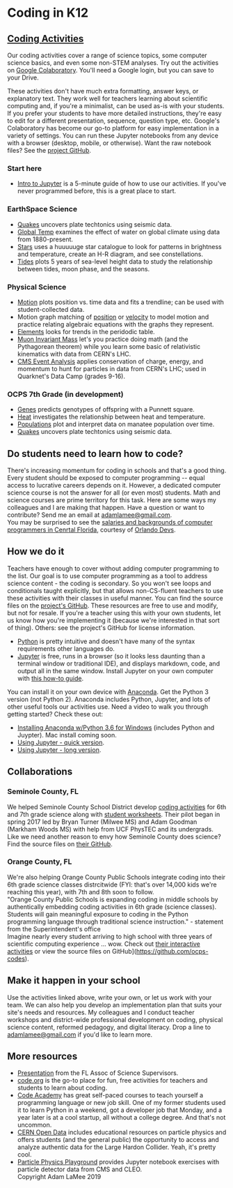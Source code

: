 # Coding in K12  

## [Coding Activities](https://colab.research.google.com/github/adamlamee/CODINGinK12-notebooksG/blob/master/index.ipynb)  
Our coding activities cover a range of science topics, some computer science basics, and even some non-STEM analyses. Try out the activities on [Google Colaboratory](https://colab.research.google.com/github/adamlamee/CODINGinK12-notebooksG/blob/master/index.ipynb). You'll need a Google login, but you can save to your Drive.  

These activities don't have much extra formatting, answer keys, or explanatory text. They work well for teachers learning about scientific computing and, if you're a minimalist, can be used as-is with your students. If you prefer your students to have more detailed instructions, they're easy to edit for a different presentation, sequence, question type, etc. Google's Colaboratory has become our go-to platform for easy implementation in a variety of settings. You can run these Jupyter notebooks from any device with a browser (desktop, mobile, or otherwise). Want the raw notebook files? See the [project GitHub](https://github.com/adamlamee/CODINGinK12). 

### Start here
- [Intro to Jupyter](https://colab.research.google.com/github/adamlamee/CODINGinK12/notebooks/blob/master/Intro_to_Jupyter.ipynb) is a 5-minute guide of how to use our activities. If you've never programmed before, this is a great place to start.

### EarthSpace Science
- [Quakes](https://colab.research.google.com/github/adamlamee/CODINGinK12/notebooks/blob/master/quakes.ipynb) uncovers plate techtonics using seismic data.
- [Global Temp](https://colab.research.google.com/github/adamlamee/CODINGinK12/notebooks/blob/master/global-temp.ipynb) examines the effect of water on global climate using data from 1880-present.
- [Stars](https://colab.research.google.com/github/adamlamee/CODINGinK12/notebooks/blob/master/stars.ipynb) uses a huuuuuge star catalogue to look for patterns in brightness and temperature, create an H-R diagram, and see constellations.
- [Tides](https://colab.research.google.com/github/adamlamee/CODINGinK12/notebooks/blob/master/tides.ipynb) plots 5 years of sea-level height data to study the relationship between tides, moon phase, and the seasons.

### Physical Science
- [Motion](https://colab.research.google.com/github/adamlamee/CODINGinK12/notebooks/blob/master/motion.ipynb) plots position vs. time data and fits a trendline; can be used with student-collected data.
- Motion graph matching of [position](https://colab.research.google.com/github/adamlamee/CODINGinK12/notebooks/blob/master/matching-position-graphs.ipynb) or [velocity](https://colab.research.google.com/github/adamlamee/CODINGinK12/notebooks/blob/master/matching-velocity-graphs.ipynb) to model motion and practice relating algebraic equations with the graphs they represent.
- [Elements](https://colab.research.google.com/github/adamlamee/CODINGinK12/notebooks/blob/master/elements.ipynb) looks for trends in the peridodic table.
- [Muon Invariant Mass](https://colab.research.google.com/github/adamlamee/CODINGinK12/notebooks/blob/master/invariant_mass.ipynb) let's you practice doing math (and the Pythagorean theorem) while you learn some basic of relativistic kinematics with data from CERN's LHC.
- [CMS Event Analysis](https://colab.research.google.com/github/adamlamee/CODINGinK12/notebooks/blob/master/leptonic_decays.ipynb) applies conservation of charge, energy, and momentum to hunt for particles in data from CERN's LHC; used in Quarknet's Data Camp (grades 9-16).

### OCPS 7th Grade (in development)
- [Genes](https://colab.research.google.com/github/adamlamee/CODINGinK12/notebooks/blob/master/genes.ipynb) predicts genotypes of offspring with a Punnett square.
- [Heat](https://colab.research.google.com/github/adamlamee/CODINGinK12/notebooks/blob/master/heat.ipynb) investigates the relationship between heat and temperature.
- [Populations](https://colab.research.google.com/github/adamlamee/CODINGinK12/notebooks/blob/master/populations.ipynb) plot and interpret data on manatee population over time.
- [Quakes](https://colab.research.google.com/github/adamlamee/CODINGinK12/notebooks/blob/master/quakes.ipynb) uncovers plate techtonics using seismic data.

## Do students need to learn how to code?  
There's increasing momentum for coding in schools and that's a good thing. Every student should be exposed to computer programming -- equal access to lucrative careers depends on it. However, a dedicated computer science course is not the answer for all (or even most) students. Math and science courses are prime territory for this task. Here are some ways my colleagues and I are making that happen. Have a question or want to contribute? Send me an email at adamlamee@gmail.com.  
You may be surprised to see the [salaries and backgrounds of computer programmers in Cenrtal Florida](https://orlandodevs.com/blog/orlando-devs-salaries-2017), courtesy of [Orlando Devs](https://orlandodevs.com/).  

## How we do it  
Teachers have enough to cover without adding computer programming to the list. Our goal is to use computer programming as a tool to address science content - the coding is secondary. So you won't see loops and conditionals taught explicitly, but that allows non-CS-fluent teachers to use these activities with their classes in useful manner. You can find the source files on the [project's GitHub](https://github.com/adamlamee/CODINGinK12-notebooksB). These resources are free to use and modify, but not for resale. If you're a teacher using this with your own students, let us know how you're implementing it (because we're interested in that sort of thing). Others: see the project's GitHub for license information.  
- [Python](https://www.codecademy.com/learn/learn-python) is pretty intuitive and doesn't have many of the syntax requirements other languages do.  
- [Jupyter](http://jupyter.org/) is free, runs in a browser (so it looks less daunting than a terminal window or traditional IDE), and displays markdown, code, and output all in the same window. Install Jupyter on your own computer with [this how-to guide](https://docs.google.com/document/d/1QKQzZZMluGtZysF5Qb0Hz4gMC8_1JHm0hliEvESzSV8/pub).  

You can install it on your own device with [Anaconda](https://www.anaconda.com/download/). Get the Python 3 version (not Python 2). Anaconda includes Python, Jupyter, and lots of other useful tools our activities use. Need a video to walk you through getting started? Check these out:  
- [Installing Anaconda w/Python 3.6 for Windows](https://drive.google.com/open?id=1xibWabl70FNX3xfJ4SJe6vBsL4bsHXgz) (includes Python and Juypter). Mac install coming soon.  
- [Using Jupyter - quick version](https://drive.google.com/open?id=18BpBXmACZTf3q1XiNqGU0GeliSkzSSxg).  
- [Using Jupyter - long version](https://drive.google.com/open?id=1JWDhoupAG2XPlW1cbeHKLGii41Lbfo6v).  

## Collaborations  

### Seminole County, FL  
We helped Seminole County School District develop [coding activities](https://mybinder.org/v2/gh/SCPSscience/Notebooks/master) for 6th and 7th grade science along with [student worksheets](https://github.com/SCPSscience/booklet). Their pilot began in spring 2017 led by Bryan Turner (Milwee MS) and Adam Goodman (Markham Woods MS) with help from UCF PhysTEC and its undergrads. Like we need another reason to envy how Seminole County does science? Find the source files on [their GitHub](https://github.com/SCPSscience).  

### Orange County, FL  
We're also helping Orange County Public Schools integrate coding into their 6th grade science classes distrcitwide (FYI: that's over 14,000 kids we're reaching this year), with 7th and 8th soon to follow.  
"Orange County Public Schools is expanding coding in middle schools by authentically embedding coding activities in 6th grade (science classes). Students will gain meaningful exposure to coding in the Python programming language through traditional science instruction." - statement from the Superintendent's office  
Imagine nearly every student arriving to high school with three years of scientific computing experience ... wow. Check out [their interactive activities](https://mybinder.org/v2/gh/https://github.com/OCPS-codes/coding-in-comprehensive-science-1/master) or view the source files on GitHub](https://github.com/ocps-codes).  

## Make it happen in your school  
Use the activities linked above, write your own, or let us work with your team. We can also help you develop an implementation plan that suits your site's needs and resources. My colleagues and I conduct teacher workshops and district-wide professional development on coding, physical science content, reformed pedagogy, and digital literacy. Drop a line to adamlamee@gmail.com if you'd like to learn more.  

## More resources  
- [Presentation](https://drive.google.com/open?id=0B5OQDGmunCOMU0wtZk1BOFIyWjg) from the FL Assoc of Science Supervisors.  
- [code.org](https://code.org/) is the go-to place for fun, free activities for teachers and students to learn about coding.  
- [Code Academy](https://www.codecademy.com) has great self-paced courses to teach yourself a programming language or new job skill. One of my former students used it to learn Python in a weekend, got a developer job that Monday, and a year later is at a cool startup, all without a college degree. And that's not uncommon.  
- [CERN Open Data](http://opendata.cern.ch/?ln=en) includes educational resources on particle physics and offers students (and the general public) the opportunity to access and analyze authentic data for the Large Hardon Collider. Yeah, it's pretty cool.  
- [Particle Physics Playground](http://particle-physics-playground.github.io/) provides Jupyter notebook exercises with particle detector data from CMS and CLEO.  
Copyright Adam LaMee 2019
